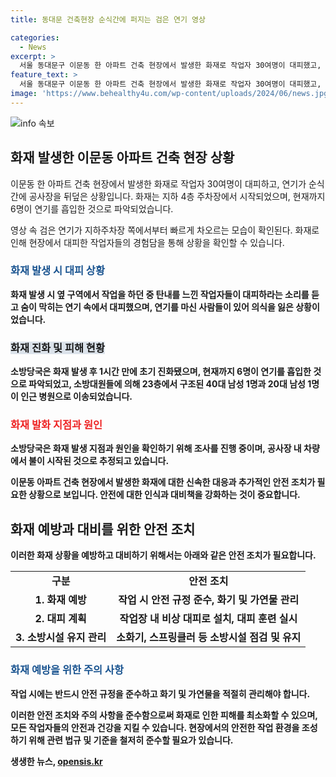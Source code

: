 ```yaml
---
title: 동대문 건축현장 순식간에 퍼지는 검은 연기 영상

categories:
  - News
excerpt: >
  서울 동대문구 이문동 한 아파트 건축 현장에서 발생한 화재로 작업자 30여명이 대피했고, 검은 연기가 지하주차장에서부터 뒤덮었습니다. 화재로 20명이 구조되었고, 6명이 연기를 흡입한 것으로 알려졌습니다. 연기는 순식간에 25층까지 번져, 대피 중인 사람들도 있었던 상황입니다. 현재 화재의 발화 지점과 원인을 조사 중이며, 인근 병원으로 이송된 환자도 발생했습니다.
feature_text: >
  서울 동대문구 이문동 한 아파트 건축 현장에서 발생한 화재로 작업자 30여명이 대피했고, 검은 연기가 지하주차장에서부터 뒤덮었습니다. 화재로 20명이 구조되었고, 6명이 연기를 흡입한 것으로 알려졌습니다. 연기는 순식간에 25층까지 번져, 대피 중인 사람들도 있었던 상황입니다. 현재 화재의 발화 지점과 원인을 조사 중이며, 인근 병원으로 이송된 환자도 발생했습니다.
image: 'https://www.behealthy4u.com/wp-content/uploads/2024/06/news.jpg'
---
```


<p><img src="https://www.behealthy4u.com/wp-content/uploads/2024/06/news.jpg" alt="info 속보" /></p>

<h2 data-ke-size="size26">화재 발생한 이문동 아파트 건축 현장 상황</h2>

<p>이문동 한 아파트 건축 현장에서 발생한 화재로 작업자 30여명이 대피하고, 연기가 순식간에 공사장을 뒤덮은 상황입니다. 화재는 지하 4층 주차장에서 시작되었으며, 현재까지 6명이 연기를 흡입한 것으로 파악되었습니다.</p>

<p data-ke-size="size16">영상 속 검은 연기가 지하주차장 쪽에서부터 빠르게 차오르는 모습이 확인된다. 화재로 인해 현장에서 대피한 작업자들의 경험담을 통해 상황을 확인할 수 있습니다.</p>

<h3><b><span style="color: #1a5490;">화재 발생 시 대피 상황</span><b></h3>

<p>화재 발생 시 옆 구역에서 작업을 하던 중 탄내를 느낀 작업자들이 대피하라는 소리를 듣고 숨이 막히는 연기 속에서 대피했으며, 연기를 마신 사람들이 있어 의식을 잃은 상황이었습니다.</p>

<h3><b><span style="background-color: #21538527;">화재 진화 및 피해 현황</span></b></h3>

<p>소방당국은 화재 발생 후 1시간 만에 초기 진화됐으며, 현재까지 6명이 연기를 흡입한 것으로 파악되었고, 소방대원들에 의해 23층에서 구조된 40대 남성 1명과 20대 남성 1명이 인근 병원으로 이송되었습니다.</p>

<h3><b><span style="color: #ee2323;">화재 발화 지점과 원인</span></b></h3>

<p>소방당국은 화재 발생 지점과 원인을 확인하기 위해 조사를 진행 중이며, 공사장 내 차량에서 불이 시작된 것으로 추정되고 있습니다.</p>

<p data-ke-size="size16">이문동 아파트 건축 현장에서 발생한 화재에 대한 신속한 대응과 추가적인 안전 조치가 필요한 상황으로 보입니다. 안전에 대한 인식과 대비책을 강화하는 것이 중요합니다.</p>

<h2 data-ke-size="size26">화재 예방과 대비를 위한 안전 조치</h2>

<p>이러한 화재 상황을 예방하고 대비하기 위해서는 아래와 같은 안전 조치가 필요합니다.</p>

<table>
    <tr>
        <td style="text-align: center; height: 17px;"><b>구분</b></td>
        <td style="text-align: center; height: 17px;"><b>안전 조치</b></td>
    </tr>
    <tr>
        <td style="text-align: center; height: 17px;"><b>1. 화재 예방</b></td>
        <td style="text-align: center; height: 17px;"><b>작업 시 안전 규정 준수, 화기 및 가연물 관리</b></td>
    </tr>
    <tr>
        <td style="text-align: center; height: 17px;"><b>2. 대피 계획</b></td>
        <td style="text-align: center; height: 17px;"><b>작업장 내 비상 대피로 설치, 대피 훈련 실시</b></td>
    </tr>
    <tr>
        <td style="text-align: center; height: 17px;"><b>3. 소방시설 유지 관리</b></td>
        <td style="text-align: center; height: 17px;"><b>소화기, 스프링클러 등 소방시설 점검 및 유지</b></td>
    </tr>
</table>

<h3><b><span style="color: #1a5490;">화재 예방을 위한 주의 사항</span><b></h3>

<p><b>작업 시에는 반드시 안전 규정을 준수하고 화기 및 가연물을 적절히 관리해야 합니다.</b></p>

<p data-ke-size="size16">이러한 안전 조치와 주의 사항을 준수함으로써 화재로 인한 피해를 최소화할 수 있으며, 모든 작업자들의 안전과 건강을 지킬 수 있습니다. 현장에서의 안전한 작업 환경을 조성하기 위해 관련 법규 및 기준을 철저히 준수할 필요가 있습니다.</p>
생생한 뉴스, <a href="https://opensis.kr" rel="dofollow">opensis.kr</a>


